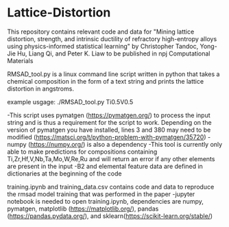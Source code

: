 # Lattice-Distortion

This repository contains relevant code and data for "Mining lattice distortion, strength, and intrinsic ductility of refractory high-entropy alloys using physics-informed statistical learning" by Christopher Tandoc, Yong-Jie Hu, Liang Qi, and Peter K. Liaw to be published in npj Computational Materials

RMSAD_tool.py is a linux command line script written in python that takes a chemical composition in the form of a text string and prints the lattice distortion in angstroms. 

example usgage: 
./RMSAD_tool.py Ti0.5V0.5

-This script uses pymatgen (https://pymatgen.org/) to process the input string and is thus a requirement for the script to work. Depending on the version of pymatgen you have installed, lines 3 and 380 may need to be modified (https://matsci.org/t/python-problem-with-pymatgen/35720)
-numpy (https://numpy.org/) is also a dependency
-This tool is currently only able to make predictions for compositions containing Ti,Zr,Hf,V,Nb,Ta,Mo,W,Re,Ru and will return an error if any other elements are present in the input
-B2 and elemental feature data are defined in dictionaries at the beginning of the code

training.ipynb and training_data.csv contains code and data to reproduce the rmsad model training that was performed in the paper
-jupyter notebook is needed to open training.ipynb, dependencies are numpy, pymatgen, matplotlib (https://matplotlib.org/), pandas (https://pandas.pydata.org/), and sklearn(https://scikit-learn.org/stable/)
